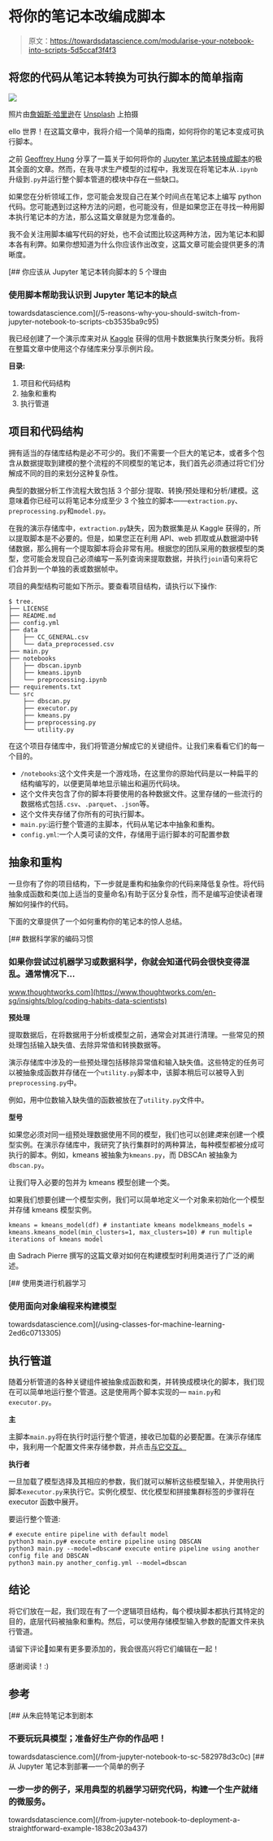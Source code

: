 # 将你的笔记本改编成脚本

> 原文：<https://towardsdatascience.com/modularise-your-notebook-into-scripts-5d5ccaf3f4f3>

## 将您的代码从笔记本转换为可执行脚本的简单指南

![](img/95f72ac58cf4721a0925dc9b8816de1a.png)

照片由[詹姆斯·哈里逊](https://unsplash.com/@jstrippa?utm_source=unsplash&utm_medium=referral&utm_content=creditCopyText)在 [Unsplash](https://unsplash.com/s/photos/python-code?utm_source=unsplash&utm_medium=referral&utm_content=creditCopyText) 上拍摄

ello 世界！在这篇文章中，我将介绍一个简单的指南，如何将你的笔记本变成可执行脚本。

之前 [Geoffrey Hung](https://medium.com/@geoffreyhung) 分享了一篇关于如何将你的 [Jupyter 笔记本转换成脚本](/from-jupyter-notebook-to-sc-582978d3c0c)的极其全面的文章。然而，在我寻求生产模型的过程中，我发现在将笔记本从`.ipynb`升级到`.py`并运行整个脚本管道的模块中存在一些缺口。

如果您在分析领域工作，您可能会发现自己在某个时间点在笔记本上编写 python 代码。您可能遇到过这种方法的问题，也可能没有，但是如果您正在寻找一种用脚本执行笔记本的方法，那么这篇文章就是为您准备的。

我不会关注用脚本编写代码的好处，也不会试图比较这两种方法，因为笔记本和脚本各有利弊。如果你想知道为什么你应该作出改变，这篇文章可能会提供更多的清晰度。

[](/5-reasons-why-you-should-switch-from-jupyter-notebook-to-scripts-cb3535ba9c95) [## 你应该从 Jupyter 笔记本转向脚本的 5 个理由

### 使用脚本帮助我认识到 Jupyter 笔记本的缺点

towardsdatascience.com](/5-reasons-why-you-should-switch-from-jupyter-notebook-to-scripts-cb3535ba9c95) 

我已经创建了一个演示库来对从 [Kaggle](https://www.kaggle.com/datasets/arjunbhasin2013/ccdata) 获得的信用卡数据集执行聚类分析。我将在整篇文章中使用这个存储库来分享示例片段。

**目录:**

1.  项目和代码结构
2.  抽象和重构
3.  执行管道

## 项目和代码结构

拥有适当的存储库结构是必不可少的。我们不需要一个巨大的笔记本，或者多个包含从数据提取到建模的整个流程的不同模型的笔记本，我们首先必须通过将它们分解成不同的目的来划分这种复杂性。

典型的数据分析工作流程大致包括 3 个部分:提取、转换/预处理和分析/建模。这意味着你已经可以将笔记本分成至少 3 个独立的脚本——`extraction.py`、`preprocessing.py`和`model.py`。

在我的演示存储库中，`extraction.py`缺失，因为数据集是从 Kaggle 获得的，所以提取脚本是不必要的。但是，如果您正在利用 API、web 抓取或从数据湖中转储数据，那么拥有一个提取脚本将会非常有用。根据您的团队采用的数据模型的类型，您可能会发现自己必须编写一系列查询来提取数据，并执行`join`语句来将它们合并到一个单独的表或数据帧中。

项目的典型结构可能如下所示。要查看项目结构，请执行以下操作:

```
$ tree.
├── LICENSE
├── README.md
├── config.yml
├── data
│   ├── CC_GENERAL.csv
│   └── data_preprocessed.csv
├── main.py
├── notebooks
│   ├── dbscan.ipynb
│   ├── kmeans.ipynb
│   └── preprocessing.ipynb
├── requirements.txt
└── src
    ├── dbscan.py
    ├── executor.py
    ├── kmeans.py
    ├── preprocessing.py
    └── utility.py
```

在这个项目存储库中，我们将管道分解成它的关键组件。让我们来看看它们的每一个目的。

*   `/notebooks`:这个文件夹是一个游戏场，在这里你的原始代码是以一种扁平的结构编写的，以便更简单地显示输出和遍历代码块。
*   这个文件夹包含了你的脚本将要使用的各种数据文件。这里存储的一些流行的数据格式包括`.csv`、`.parquet`、`.json`等。
*   这个文件夹存储了你所有的可执行脚本。
*   `main.py`:运行整个管道的主脚本，代码从笔记本中抽象和重构。
*   `config.yml`:一个人类可读的文件，存储用于运行脚本的可配置参数

## 抽象和重构

一旦你有了你的项目结构，下一步就是重构和抽象你的代码来降低复杂性。将代码抽象成函数和类(加上适当的变量命名)有助于区分复杂性，而不是编写迫使读者理解如何操作的代码。

下面的文章提供了一个如何重构你的笔记本的惊人总结。

[](https://www.thoughtworks.com/en-sg/insights/blog/coding-habits-data-scientists) [## 数据科学家的编码习惯

### 如果你尝试过机器学习或数据科学，你就会知道代码会很快变得混乱。通常情况下…

www.thoughtworks.com](https://www.thoughtworks.com/en-sg/insights/blog/coding-habits-data-scientists) 

**预处理**

提取数据后，在将数据用于分析或模型之前，通常会对其进行清理。一些常见的预处理包括输入缺失值、去除异常值和转换数据等。

演示存储库中涉及的一些预处理包括移除异常值和输入缺失值。这些特定的任务可以被抽象成函数并存储在一个`utility.py`脚本中，该脚本稍后可以被导入到`preprocessing.py`中。

例如，用中位数输入缺失值的函数被放在了`utility.py`文件中。

**型号**

如果您必须对同一组预处理数据使用不同的模型，我们也可以创建*类*来创建一个模型实例。在演示存储库中，我研究了执行集群时的两种算法，每种模型都被分成可执行的脚本。例如，kmeans 被抽象为`kmeans.py`，而 DBSCAn 被抽象为`dbscan.py`。

让我们导入必要的包并为 kmeans 模型创建一个类。

如果我们想要创建一个模型实例，我们可以简单地定义一个对象来初始化一个模型并存储 kmeans 模型实例。

```
kmeans = kmeans_model(df) # instantiate kmeans modelkmeans_models = kmeans.kmeans_model(min_clusters=1, max_clusters=10) # run multiple iterations of kmeans model
```

由 Sadrach Pierre 撰写的这篇文章对如何在构建模型时利用类进行了广泛的阐述。

[](/using-classes-for-machine-learning-2ed6c0713305) [## 使用类进行机器学习

### 使用面向对象编程来构建模型

towardsdatascience.com](/using-classes-for-machine-learning-2ed6c0713305) 

## 执行管道

随着分析管道的各种关键组件被抽象成函数和类，并转换成模块化的脚本，我们现在可以简单地运行整个管道。这是使用两个脚本实现的— `main.py`和`executor.py`。

**主**

主脚本`main.py`将在执行时运行整个管道，接收已加载的必要配置。在演示存储库中，我利用一个配置文件来存储参数，并点击[与它交互。](https://click.palletsprojects.com/en/8.1.x/)

**执行者**

一旦加载了模型选择及其相应的参数，我们就可以解析这些模型输入，并使用执行脚本`executor.py`来执行它。实例化模型、优化模型和拼接集群标签的步骤将在 executor 函数中展开。

要运行整个管道:

```
# execute entire pipeline with default model
python3 main.py# execute entire pipeline using DBSCAN
python3 main.py --model=dbscan# execute entire pipeline using another config file and DBSCAN
python3 main.py another_config.yml --model=dbscan
```

## 结论

将它们放在一起，我们现在有了一个逻辑项目结构，每个模块脚本都执行其特定的目的，底层代码被抽象和重构。然后，可以使用存储模型输入参数的配置文件来执行管道。

请留下评论💬如果有更多要添加的，我会很高兴将它们编辑在一起！

感谢阅读！:)

## 参考

[](/from-jupyter-notebook-to-sc-582978d3c0c) [## 从朱庇特笔记本到剧本

### 不要玩玩具模型；准备好生产你的作品吧！

towardsdatascience.com](/from-jupyter-notebook-to-sc-582978d3c0c) [](/from-jupyter-notebook-to-deployment-a-straightforward-example-1838c203a437) [## 从 Jupyter 笔记本到部署—一个简单的例子

### 一步一步的例子，采用典型的机器学习研究代码，构建一个生产就绪的微服务。

towardsdatascience.com](/from-jupyter-notebook-to-deployment-a-straightforward-example-1838c203a437)